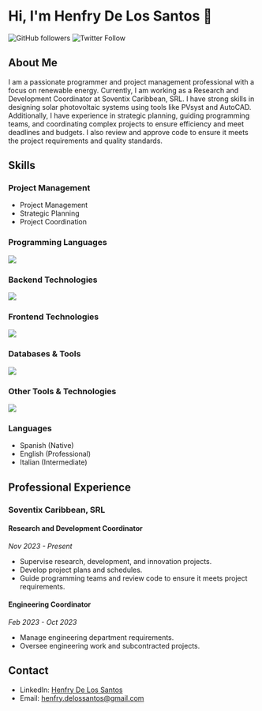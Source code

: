 # Hi, I'm Henfry De Los Santos 👋

![GitHub followers](https://img.shields.io/github/followers/your-username?style=social) ![Twitter Follow](https://img.shields.io/twitter/follow/your-username?style=social)

## About Me

I am a passionate programmer and project management professional with a focus on renewable energy. Currently, I am working as a Research and Development Coordinator at Soventix Caribbean, SRL. I have strong skills in designing solar photovoltaic systems using tools like PVsyst and AutoCAD. Additionally, I have experience in strategic planning, guiding programming teams, and coordinating complex projects to ensure efficiency and meet deadlines and budgets. I also review and approve code to ensure it meets the project requirements and quality standards.

## Skills

### Project Management
- Project Management
- Strategic Planning
- Project Coordination

### Programming Languages
<p>
  <img src="https://skillicons.dev/icons?i=python,javascript" />
</p>

### Backend Technologies
<p>
  <img src="https://skillicons.dev/icons?i=django,aws,docker" />
</p>

### Frontend Technologies
<p>
  <img src="https://skillicons.dev/icons?i=html,css" />
</p>

### Databases & Tools
<p>
  <img src="https://skillicons.dev/icons?i=sql,postgresql" />
</p>

### Other Tools & Technologies
<p>
  <img src="https://skillicons.dev/icons?i=git,github,vscode,autocad" />
</p>

### Languages
- Spanish (Native)
- English (Professional)
- Italian (Intermediate)

## Professional Experience

### Soventix Caribbean, SRL
#### Research and Development Coordinator
*Nov 2023 - Present*
- Supervise research, development, and innovation projects.
- Develop project plans and schedules.
- Guide programming teams and review code to ensure it meets project requirements.

#### Engineering Coordinator
*Feb 2023 - Oct 2023*
- Manage engineering department requirements.
- Oversee engineering work and subcontracted projects.

## Contact

- LinkedIn: [Henfry De Los Santos](https://www.linkedin.com/in/henfrydelossantos)
- Email: [henfry.delossantos@gmail.com](mailto:henfry.delossantos@gmail.com)
